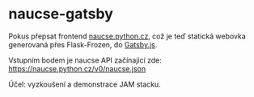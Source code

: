 # naucse-gatsby

Pokus přepsat frontend [naucse.python.cz](https://naucse.python.cz/), což je teď statická webovka generovaná přes Flask-Frozen, do [Gatsby.js](https://www.gatsbyjs.org/).

Vstupním bodem je naucse API začínající zde: https://naucse.python.cz/v0/naucse.json

Účel: vyzkoušení a demonstrace JAM stacku.

